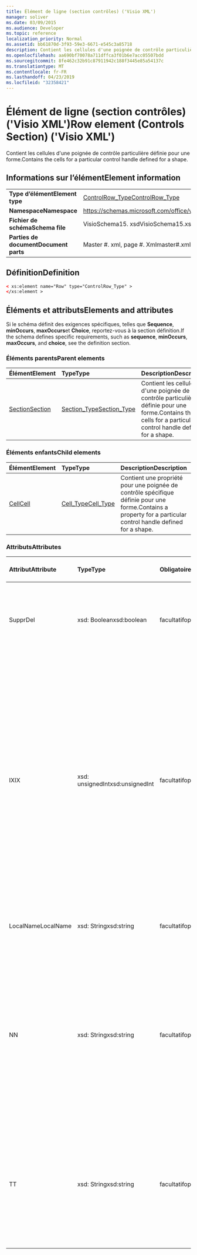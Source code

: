 ```yaml
---
title: Élément de ligne (section contrôles) ('Visio XML')
manager: soliver
ms.date: 03/09/2015
ms.audience: Developer
ms.topic: reference
localization_priority: Normal
ms.assetid: bb61870d-3f93-59e3-6671-e545c3a85718
description: Contient les cellules d'une poignée de contrôle particulière définie pour une forme.
ms.openlocfilehash: aa690bf70078a711dffca3f01b6e7acc05507bdd
ms.sourcegitcommit: 8fe462c32b91c87911942c188f3445e85a54137c
ms.translationtype: MT
ms.contentlocale: fr-FR
ms.lasthandoff: 04/23/2019
ms.locfileid: "32358421"
---
```

# <a name="row-element-controls-section-visio-xml"></a><span data-ttu-id="55b11-103">Élément de ligne (section contrôles) ('Visio XML')</span><span class="sxs-lookup"><span data-stu-id="55b11-103">Row element (Controls Section) ('Visio XML')</span></span>

<span data-ttu-id="55b11-104">Contient les cellules d'une poignée de contrôle particulière définie pour une forme.</span><span class="sxs-lookup"><span data-stu-id="55b11-104">Contains the cells for a particular control handle defined for a shape.</span></span>
  
## <a name="element-information"></a><span data-ttu-id="55b11-105">Informations sur l’élément</span><span class="sxs-lookup"><span data-stu-id="55b11-105">Element information</span></span>

|||
|:-----|:-----|
|<span data-ttu-id="55b11-106">**Type d’élément**</span><span class="sxs-lookup"><span data-stu-id="55b11-106">**Element type**</span></span> <br/> |[<span data-ttu-id="55b11-107">ControlRow_Type</span><span class="sxs-lookup"><span data-stu-id="55b11-107">ControlRow_Type</span></span>](controlrow_type-complextypevisio-xml.md) <br/> |
|<span data-ttu-id="55b11-108">**Namespace**</span><span class="sxs-lookup"><span data-stu-id="55b11-108">**Namespace**</span></span> <br/> |https://schemas.microsoft.com/office/visio/2012/main  <br/> |
|<span data-ttu-id="55b11-109">**Fichier de schéma**</span><span class="sxs-lookup"><span data-stu-id="55b11-109">**Schema file**</span></span> <br/> |<span data-ttu-id="55b11-110">VisioSchema15. xsd</span><span class="sxs-lookup"><span data-stu-id="55b11-110">VisioSchema15.xsd</span></span>  <br/> |
|<span data-ttu-id="55b11-111">**Parties de document**</span><span class="sxs-lookup"><span data-stu-id="55b11-111">**Document parts**</span></span> <br/> |<span data-ttu-id="55b11-112">Master #. xml, page #. Xml</span><span class="sxs-lookup"><span data-stu-id="55b11-112">master#.xml, page#.xml</span></span>  <br/> |
   
## <a name="definition"></a><span data-ttu-id="55b11-113">Définition</span><span class="sxs-lookup"><span data-stu-id="55b11-113">Definition</span></span>

```XML
< xs:element name="Row" type="ControlRow_Type" >
</xs:element >
```

## <a name="elements-and-attributes"></a><span data-ttu-id="55b11-114">Éléments et attributs</span><span class="sxs-lookup"><span data-stu-id="55b11-114">Elements and attributes</span></span>

<span data-ttu-id="55b11-115">Si le schéma définit des exigences spécifiques, telles que **Sequence**, **minOccurs**, **maxOccurs**et **Choice**, reportez-vous à la section définition.</span><span class="sxs-lookup"><span data-stu-id="55b11-115">If the schema defines specific requirements, such as **sequence**, **minOccurs**, **maxOccurs**, and **choice**, see the definition section.</span></span> 
  
### <a name="parent-elements"></a><span data-ttu-id="55b11-116">Éléments parents</span><span class="sxs-lookup"><span data-stu-id="55b11-116">Parent elements</span></span>

|<span data-ttu-id="55b11-117">**Élément**</span><span class="sxs-lookup"><span data-stu-id="55b11-117">**Element**</span></span>|<span data-ttu-id="55b11-118">**Type**</span><span class="sxs-lookup"><span data-stu-id="55b11-118">**Type**</span></span>|<span data-ttu-id="55b11-119">**Description**</span><span class="sxs-lookup"><span data-stu-id="55b11-119">**Description**</span></span>|
|:-----|:-----|:-----|
|[<span data-ttu-id="55b11-120">Section</span><span class="sxs-lookup"><span data-stu-id="55b11-120">Section</span></span>](section-element-sheet_type-complextypevisio-xml.md) <br/> |[<span data-ttu-id="55b11-121">Section_Type</span><span class="sxs-lookup"><span data-stu-id="55b11-121">Section_Type</span></span>](section_type-complextypevisio-xml.md) <br/> |<span data-ttu-id="55b11-122">Contient les cellules d'une poignée de contrôle particulière définie pour une forme.</span><span class="sxs-lookup"><span data-stu-id="55b11-122">Contains the cells for a particular control handle defined for a shape.</span></span>  <br/> |
   
### <a name="child-elements"></a><span data-ttu-id="55b11-123">Éléments enfants</span><span class="sxs-lookup"><span data-stu-id="55b11-123">Child elements</span></span>

|<span data-ttu-id="55b11-124">**Élément**</span><span class="sxs-lookup"><span data-stu-id="55b11-124">**Element**</span></span>|<span data-ttu-id="55b11-125">**Type**</span><span class="sxs-lookup"><span data-stu-id="55b11-125">**Type**</span></span>|<span data-ttu-id="55b11-126">**Description**</span><span class="sxs-lookup"><span data-stu-id="55b11-126">**Description**</span></span>|
|:-----|:-----|:-----|
|[<span data-ttu-id="55b11-127">Cell</span><span class="sxs-lookup"><span data-stu-id="55b11-127">Cell</span></span>](cell-element-controls-rowvisio-xml.md) <br/> |[<span data-ttu-id="55b11-128">Cell_Type</span><span class="sxs-lookup"><span data-stu-id="55b11-128">Cell_Type</span></span>](cell_type-complextypevisio-xml.md) <br/> |<span data-ttu-id="55b11-129">Contient une propriété pour une poignée de contrôle spécifique définie pour une forme.</span><span class="sxs-lookup"><span data-stu-id="55b11-129">Contains a property for a particular control handle defined for a shape.</span></span>  <br/> |
   
### <a name="attributes"></a><span data-ttu-id="55b11-130">Attributs</span><span class="sxs-lookup"><span data-stu-id="55b11-130">Attributes</span></span>

|<span data-ttu-id="55b11-131">**Attribut**</span><span class="sxs-lookup"><span data-stu-id="55b11-131">**Attribute**</span></span>|<span data-ttu-id="55b11-132">**Type**</span><span class="sxs-lookup"><span data-stu-id="55b11-132">**Type**</span></span>|<span data-ttu-id="55b11-133">**Obligatoire**</span><span class="sxs-lookup"><span data-stu-id="55b11-133">**Required**</span></span>|<span data-ttu-id="55b11-134">**Description**</span><span class="sxs-lookup"><span data-stu-id="55b11-134">**Description**</span></span>|<span data-ttu-id="55b11-135">**Valeurs possibles**</span><span class="sxs-lookup"><span data-stu-id="55b11-135">**Possible values**</span></span>|
|:-----|:-----|:-----|:-----|:-----|
|<span data-ttu-id="55b11-136">Suppr</span><span class="sxs-lookup"><span data-stu-id="55b11-136">Del</span></span>  <br/> |<span data-ttu-id="55b11-137">xsd: Boolean</span><span class="sxs-lookup"><span data-stu-id="55b11-137">xsd:boolean</span></span>  <br/> |<span data-ttu-id="55b11-138">facultatif</span><span class="sxs-lookup"><span data-stu-id="55b11-138">optional</span></span>  <br/> |<span data-ttu-id="55b11-139">Indique si une ligne qui serait normalement héritée d'une forme de base a été supprimée.</span><span class="sxs-lookup"><span data-stu-id="55b11-139">Specifies whether a row that would otherwise be inherited from a master shape has been deleted.</span></span>  <br/> |<span data-ttu-id="55b11-140">Valeurs du type xsd: Boolean.</span><span class="sxs-lookup"><span data-stu-id="55b11-140">Values of the xsd:boolean type.</span></span>  <br/> |
|<span data-ttu-id="55b11-141">IX</span><span class="sxs-lookup"><span data-stu-id="55b11-141">IX</span></span>  <br/> |<span data-ttu-id="55b11-142">xsd: unsignedInt</span><span class="sxs-lookup"><span data-stu-id="55b11-142">xsd:unsignedInt</span></span>  <br/> |<span data-ttu-id="55b11-143">facultatif</span><span class="sxs-lookup"><span data-stu-id="55b11-143">optional</span></span>  <br/> |<span data-ttu-id="55b11-144">Spécifie l'identificateur de base 1 de la ligne.</span><span class="sxs-lookup"><span data-stu-id="55b11-144">Specifies the one-based identifier for the row.</span></span> <span data-ttu-id="55b11-145">Elle doit être unique et supérieure à celle des autres identificateurs de la même section. L'attribut IX est utilisé uniquement pour les sections Character, Connection, Field, FillGradient, Geometry, Layer, LineGradient, paragraph, Reviewer, Scratch et tabs.</span><span class="sxs-lookup"><span data-stu-id="55b11-145">It should be unqiue and greater than other identifiers in the same section.The IX attribute is only used for the Character, Connection, Field, FillGradient, Geometry, Layer, LineGradient, Paragraph, Reviewer, Scratch, and Tabs sections.</span></span> <span data-ttu-id="55b11-146">Une ligne ne peut avoir qu'un des attributs IX ou N.</span><span class="sxs-lookup"><span data-stu-id="55b11-146">A row can only have one of the IX or N attributes.</span></span>  <br/> |<span data-ttu-id="55b11-147">Valeurs du type xsd: unsignedInt.</span><span class="sxs-lookup"><span data-stu-id="55b11-147">Values of the xsd:unsignedInt type.</span></span>  <br/> |
|<span data-ttu-id="55b11-148">LocalName</span><span class="sxs-lookup"><span data-stu-id="55b11-148">LocalName</span></span>  <br/> |<span data-ttu-id="55b11-149">xsd: String</span><span class="sxs-lookup"><span data-stu-id="55b11-149">xsd:string</span></span>  <br/> |<span data-ttu-id="55b11-150">facultatif</span><span class="sxs-lookup"><span data-stu-id="55b11-150">optional</span></span>  <br/> |<span data-ttu-id="55b11-151">Spécifie le nom unique dépendant de la langue de la ligne.</span><span class="sxs-lookup"><span data-stu-id="55b11-151">Specifies the unique language-dependent name of the row.</span></span>  <br/> |<span data-ttu-id="55b11-152">Valeurs du type xsd: String.</span><span class="sxs-lookup"><span data-stu-id="55b11-152">Values of the xsd:string type.</span></span>  <br/> |
|<span data-ttu-id="55b11-153">N</span><span class="sxs-lookup"><span data-stu-id="55b11-153">N</span></span>  <br/> |<span data-ttu-id="55b11-154">xsd: String</span><span class="sxs-lookup"><span data-stu-id="55b11-154">xsd:string</span></span>  <br/> |<span data-ttu-id="55b11-155">facultatif</span><span class="sxs-lookup"><span data-stu-id="55b11-155">optional</span></span>  <br/> |<span data-ttu-id="55b11-156">Spécifie le nom unique indépendant de la langue de la ligne. L'attribut N est utilisé uniquement pour les sections User, Property, actions, Control, Connection, hyperLink et ActionTag.</span><span class="sxs-lookup"><span data-stu-id="55b11-156">Specifies the unique language-independent name of the row.The N attribute is only used for the User, Property, Actions, Control, Connection, Hyperlink, and ActionTag sections.</span></span> <span data-ttu-id="55b11-157">Une ligne ne peut avoir qu'un des attributs IX ou N.</span><span class="sxs-lookup"><span data-stu-id="55b11-157">A row can only have one of the IX or N attributes.</span></span>  <br/> |<span data-ttu-id="55b11-158">Valeurs du type xsd: String.</span><span class="sxs-lookup"><span data-stu-id="55b11-158">Values of the xsd:string type.</span></span>  <br/> |
|<span data-ttu-id="55b11-159">T</span><span class="sxs-lookup"><span data-stu-id="55b11-159">T</span></span>  <br/> |<span data-ttu-id="55b11-160">xsd: String</span><span class="sxs-lookup"><span data-stu-id="55b11-160">xsd:string</span></span>  <br/> |<span data-ttu-id="55b11-161">facultatif</span><span class="sxs-lookup"><span data-stu-id="55b11-161">optional</span></span>  <br/> |<span data-ttu-id="55b11-162">Cette énumération spécifie le type de tracé géométrique représenté par la ligne et utilisé dans la visualisation de géométrie.</span><span class="sxs-lookup"><span data-stu-id="55b11-162">Specifies the type of the geometric path represented by the row and used in geometry visualization.</span></span> <span data-ttu-id="55b11-163">L'attribut T est utilisé uniquement pour la section Geometry.</span><span class="sxs-lookup"><span data-stu-id="55b11-163">The T attribute is only used for the Geometry section.</span></span>  <br/> |<span data-ttu-id="55b11-164">Valeurs du type xsd: String.</span><span class="sxs-lookup"><span data-stu-id="55b11-164">Values of the xsd:string type.</span></span>  <br/> |
   

